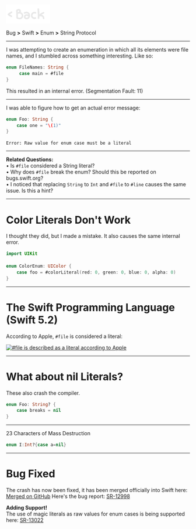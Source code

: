 <p align="left">
  <a href="https://jonnygamer.github.io/swift">
    <img alt="Back" src="/Images/Back.jpg" width="120">
  </a>
</p>


Bug **>** Swift **>** Enum **>** String Protocol

___

I was attempting to create an enumeration in which all its elements were file names, and I stumbled across something interesting. Like so:

```swift
enum FileNames: String {
     case main = #file
}
```

This resulted in an internal error. (Segmentation Fault: 11)

___
I was able to figure how to get an actual error message:

```swift
enum Foo: String {
    case one = "\(1)"
}
```

```Error: Raw value for enum case must be a literal```

___

**Related Questions:**<br>
 • Is ```#file``` considered a String literal?<br>
 • Why does ```#file``` break the enum? Should this be reported on bugs.swift.org?<br>
 • I noticed that replacing ```String``` to ```Int``` and ```#file``` to ```#line``` causes the same issue. Is this a hint?

___
# Color Literals Don't Work

I thought they did, but I made a mistake. It also causes the same internal error.
```swift
import UIKit

enum ColorEnum: UIColor {
    case foo = #colorLiteral(red: 0, green: 0, blue: 0, alpha: 0)
}
```
___

# The Swift Programming Language (Swift 5.2)
According to Apple, ```#file``` is considered a literal:

[![#file is described as a literal according to Apple][1]][1]


___

# What about nil Literals?

These also crash the compiler.

```swift
enum Foo: String? {
    case breaks = nil
}
```
___
23 Characters of Mass Destruction
```swift
enum I:Int?{case a=nil}
```
___

# Bug Fixed
The crash has now been fixed, it has been merged officially into Swift here: [Merged on GitHub][3]
Here's the bug report: [SR-12998][2]

**Adding Support!**<br>
The use of magic literals as raw values for enum cases is being supported here: [SR-13022][4]


  [1]: https://i.stack.imgur.com/Eitgf.png
  [2]: https://bugs.swift.org/browse/SR-12998?jql=project%20%3D%20SR%20AND%20issuetype%20%3D%20Bug
  [3]: https://github.com/apple/swift/pull/32364
  [4]: https://bugs.swift.org/browse/SR-13022
